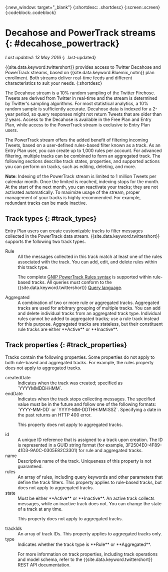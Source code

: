 {:new_window: target="_blank"}
{:shortdesc: .shortdesc}
{:screen:.screen}
{:codeblock:.codeblock}

# Decahose and PowerTrack streams {: #decahose_powertrack}

*Last updated: 13 May 2016*
{: .last-updated}

{{site.data.keyword.twittershort}} provides access to Twitter Decahose and PowerTrack streams, based on {{site.data.keyword.Bluemix_notm}} plan enrollment. 
Both streams deliver real-time feeds and different characteristics to suit your needs.
{:shortdesc}

The Decahose stream is a 10% random sampling of the Twitter Firehose. Tweets are derived from Twitter in real-time and the stream is determined by Twitter's sampling algorithms. For most statistical analytics, a 10% random sample is sufficiently accurate. Decahose data is indexed for a 2-year period, so query responses might not return Tweets that are older than 2 years. Access to the Decahose is available in the Free Plan and Entry Plan, while access to the PowerTrack stream is exclusive to Entry Plan users.

The PowerTrack stream offers the added benefit of filtering incoming Tweets, based on a user-defined rules-based filter known as a track. As an Entry Plan user, you can create up to 1,000 rules per account. For advanced filtering, multiple tracks can be combined to form an aggregated track. The following sections describe track states, properties, and supported actions you can perform on tracks, such as editing, deleting, and more.

**Note**: Indexing of the PowerTrack stream is limited to 1 million Tweets per calendar month. Once the limited is reached, indexing stops for the month. At the start of the next month, you can reactivate your tracks; they are not activated automatically. To maximize usage of the stream, proper management of your tracks is highly recommended. For example, redundant tracks can be made inactive.

## Track types {: #track_types}

Entry Plan users can create customizable tracks to filter messages collected in the PowerTrack data stream.  {{site.data.keyword.twittershort}} supports the following two track types.

<dl>
<dt>Rule</dt>
<dd>All the messages collected in this track match at least one of the rules associated with the track. You can add, edit, and delete rules within this track type.

The complete [GNIP PowerTrack Rules syntax](http://support.gnip.com/apis/powertrack2.0/rules.html) is supported within rule-based tracks. All queries must conform to the {{site.data.keyword.twittershort}} [Query language](twitter_rest_apis.html#querylanguage "Query language").
</dd>

<dt>Aggregated</dt>
<dd>A combination of two or more rule or aggregated tracks. Aggregated tracks are used for arbitrary grouping of multiple tracks. You can add and delete individual tracks from an aggregated track type. Individual rules cannot be added to aggregated tracks; use a rule track instead for this purpose. Aggregated tracks are stateless, but their constituent rule tracks are either **Active** or **Inactive**.</dd>
</dl>

## Track properties {: #track_properties}
Tracks contain the following properties. Some properties do not apply to both rule-based and aggregated tracks. For example, the rules property does not apply to aggregated tracks.

<dl>
<dt>createdDate</dt>
<dd>Indicates when the track was created; specified as `YYYYMMDDHHMM`.</dd>

<dt>endDate</dt>
<dd>Indicates when the track stops collecting messages. The specified value must be in the future and follow one of the following formats: `YYYY-MM-DD` or `YYYY-MM-DDTHH:MM:SSZ`. Specifying a date in the past returns an HTTP 400 error.

This property does not apply to aggregated tracks.</dd>

<dt>id</dt>
<dd>A unique ID reference that is assigned to a track upon creation. The ID is represented in a GUID string format (for example, 3F2504E0-4F89-41D3-9A0C-0305E82C3301) for rule and aggregated tracks.</dd>

<dt>name</dt>
<dd>Descriptive name of the track. Uniqueness of this property is not guaranteed.</dd>

<dt>rules</dt>
<dd>An array of rules, including query keywords and other parameters that define the track filters. This property applies to rule-based tracks, but does not apply to aggregated tracks.</dd>

<dt>state</dt>
<dd>Must be either **Active** or **Inactive**. An active track collects messages, while an inactive track does not. You can change the state of a track at any time.

This property does not apply to aggregated tracks.</dd>

<dt>trackIds</dt>
<dd>An array of track IDs. This property applies to aggregated tracks only.</dd>

<dt>type</dt>
<dd>Indicates whether the track type is **Rule** or **Aggregated**.

For more information on track properties, including track operations and model schema, refer to the {{site.data.keyword.twittershort}} REST API documentation.</dd>
</dl>

